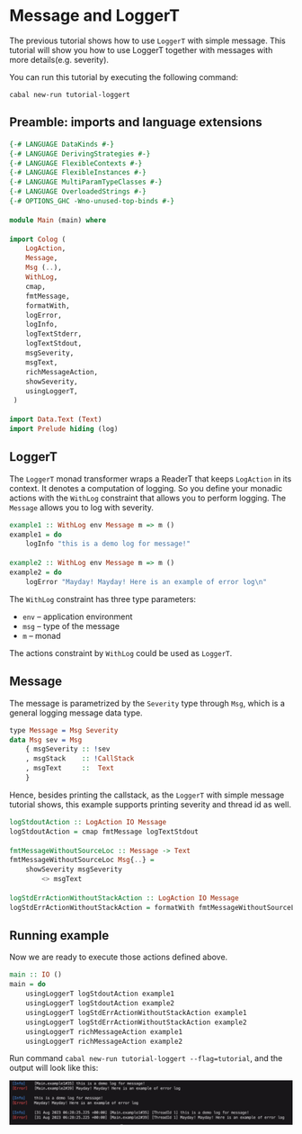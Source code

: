 # Message and LoggerT

The previous tutorial shows how to use `LoggerT` with simple message.
This tutorial will show you how to use LoggerT together with messages with more details(e.g. severity).

You can run this tutorial by executing the following command:

```shell
cabal new-run tutorial-loggert
```

## Preamble: imports and language extensions

```haskell
{-# LANGUAGE DataKinds #-}
{-# LANGUAGE DerivingStrategies #-}
{-# LANGUAGE FlexibleContexts #-}
{-# LANGUAGE FlexibleInstances #-}
{-# LANGUAGE MultiParamTypeClasses #-}
{-# LANGUAGE OverloadedStrings #-}
{-# OPTIONS_GHC -Wno-unused-top-binds #-}

module Main (main) where

import Colog (
    LogAction,
    Message,
    Msg (..),
    WithLog,
    cmap,
    fmtMessage,
    formatWith,
    logError,
    logInfo,
    logTextStderr,
    logTextStdout,
    msgSeverity,
    msgText,
    richMessageAction,
    showSeverity,
    usingLoggerT,
 )

import Data.Text (Text)
import Prelude hiding (log)
```

## LoggerT

The `LoggerT` monad transformer wraps a ReaderT that keeps `LogAction` in its context. It denotes a
computation of logging. So you define your monadic actions with the `WithLog` constraint that allows you to perform logging.
The `Message` allows you to log with severity.

```haskell
example1 :: WithLog env Message m => m ()
example1 = do
    logInfo "this is a demo log for message!"

example2 :: WithLog env Message m => m ()
example2 = do
    logError "Mayday! Mayday! Here is an example of error log\n"
```

The `WithLog` constraint has three type parameters:

- `env` – application environment
- `msg` – type of the message
- `m` – monad

The actions constraint by `WithLog` could be used as `LoggerT`.

## Message

The message is parametrized by the `Severity` type through `Msg`, which is a general logging message data type.

```idris
type Message = Msg Severity
data Msg sev = Msg
    { msgSeverity :: !sev
    , msgStack    :: !CallStack
    , msgText     ::  Text
    }
```

Hence, besides printing the callstack, as the `LoggerT` with simple message tutorial shows, this example supports printing severity and thread id as well.

```haskell
logStdoutAction :: LogAction IO Message
logStdoutAction = cmap fmtMessage logTextStdout

fmtMessageWithoutSourceLoc :: Message -> Text
fmtMessageWithoutSourceLoc Msg{..} =
    showSeverity msgSeverity
        <> msgText

logStdErrActionWithoutStackAction :: LogAction IO Message
logStdErrActionWithoutStackAction = formatWith fmtMessageWithoutSourceLoc logTextStderr
```

## Running example

Now we are ready to execute those actions defined above.

```haskell
main :: IO ()
main = do
    usingLoggerT logStdoutAction example1
    usingLoggerT logStdoutAction example2
    usingLoggerT logStdErrActionWithoutStackAction example1
    usingLoggerT logStdErrActionWithoutStackAction example2
    usingLoggerT richMessageAction example1
    usingLoggerT richMessageAction example2
```

Run command `cabal new-run tutorial-loggert --flag=tutorial`, and the output will look like this:

![](../img/3-loggert-message.jpg)
